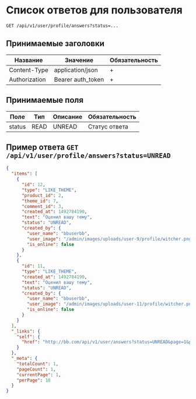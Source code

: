 Список ответов для пользователя
===============================
   
`GET /api/v1/user/profile/answers?status=...`
   
## Принимаемые заголовки
   
| Название           | Значение             | Обязательность |
|--------------------|----------------------|----------------|
| Content-Type       | application/json     | +              |
| Authorization      | Bearer auth_token    | +              |
   
## Принимаемые поля

| Поле               | Тип                  | Описание                                      | Обязательность |
|--------------------|----------------------|-----------------------------------------------|----------------|
| status             | READ|UNREAD          | Статус ответа                                 | +              |
   
Пример ответа `GET /api/v1/user/profile/answers?status=UNREAD`
--------------------------------------------------
   
```json
{
  "items": [
    {
      "id": 12,
      "type": "LIKE_THEME",
      "product_id": 2,
      "theme_id": 7,
      "comment_id": 3,
      "created_at": 1492784190,
      "text": "Оценил вашу тему",
      "status": "UNREAD",
      "created_by": {
        "user_name": "bbuserbb",
        "user_image": "/admin/images/uploads/user-9/profile/witcher.png",
        "is_online": false
      }
    },
    {
      "id": 11,
      "type": "LIKE_THEME",
      "created_at": 1492784190,
      "text": "Оценил вашу тему",
      "status": "UNREAD",
      "created_by": {
        "user_name": "bbuserbb",
        "user_image": "/admin/images/uploads/user-11/profile/witcher.png",
        "is_online": false
      }
    }
  ],
  "_links": {
    "self": {
      "href": "http://bb.com/api/v1/user/answers?status=UNREAD&page=1&per-page=10"
    }
  },
  "_meta": {
    "totalCount": 1,
    "pageCount": 1,
    "currentPage": 1,
    "perPage": 10
  }
}
```